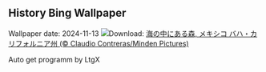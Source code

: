 ## History Bing Wallpaper
Wallpaper date: 2024-11-13
![](https://www.bing.com/th?id=OHR.KelpForest_JA-JP2433405735_UHD.jpg&w=1000)Download: [海の中にある森, メキシコ バハ・カリフォルニア州  (© Claudio Contreras/Minden Pictures)](https://www.bing.com/th?id=OHR.KelpForest_JA-JP2433405735_UHD.jpg)

Auto get programm by LtgX
